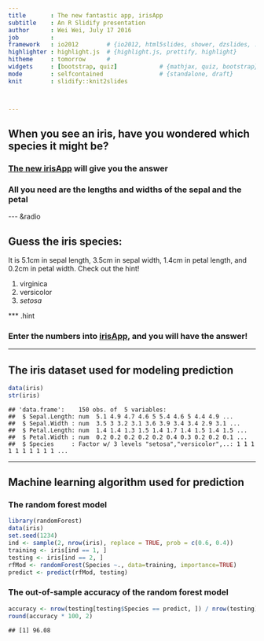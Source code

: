 ```yaml
---
title       : The new fantastic app, irisApp
subtitle    : An R Slidify presentation
author      : Wei Wei, July 17 2016
job         : 
framework   : io2012        # {io2012, html5slides, shower, dzslides, ...}
highlighter : highlight.js  # {highlight.js, prettify, highlight}
hitheme     : tomorrow      # 
widgets     : [bootstrap, quiz]            # {mathjax, quiz, bootstrap}
mode        : selfcontained                # {standalone, draft}
knit        : slidify::knit2slides



---
```


## When you see an iris, have you wondered which species it might be?

### [The new irisApp][1] will give you the answer


### All you need are the lengths and widths of the sepal and the petal

[1]: https://alexindata.shinyapps.io/irisApp/ "The new irisApp"

--- &radio

## Guess the iris species:

It is 5.1cm in sepal length, 3.5cm in sepal width, 1.4cm in petal length, and 0.2cm
in petal width. Check out the hint!

1. virginica
2. versicolor
3. _setosa_

*** .hint
### Enter the numbers into [irisApp][2], and you will have the answer!

[2]: https://alexindata.shinyapps.io/irisApp/ "irisApp"

---

## The iris dataset used for modeling prediction


```r
data(iris)
str(iris)
```

```
## 'data.frame':	150 obs. of  5 variables:
##  $ Sepal.Length: num  5.1 4.9 4.7 4.6 5 5.4 4.6 5 4.4 4.9 ...
##  $ Sepal.Width : num  3.5 3 3.2 3.1 3.6 3.9 3.4 3.4 2.9 3.1 ...
##  $ Petal.Length: num  1.4 1.4 1.3 1.5 1.4 1.7 1.4 1.5 1.4 1.5 ...
##  $ Petal.Width : num  0.2 0.2 0.2 0.2 0.2 0.4 0.3 0.2 0.2 0.1 ...
##  $ Species     : Factor w/ 3 levels "setosa","versicolor",..: 1 1 1 1 1 1 1 1 1 1 ...
```


---

## Machine learning algorithm used for prediction

### The random forest model


```r
library(randomForest)
data(iris)
set.seed(1234)
ind <- sample(2, nrow(iris), replace = TRUE, prob = c(0.6, 0.4))
training <- iris[ind == 1, ]
testing <- iris[ind == 2, ]
rfMod <- randomForest(Species ~., data=training, importance=TRUE)
predict <- predict(rfMod, testing)
```

### The out-of-sample accuracy of the random forest model 


```r
accuracy <- nrow(testing[testing$Species == predict, ]) / nrow(testing)
round(accuracy * 100, 2)
```

```
## [1] 96.08
```




